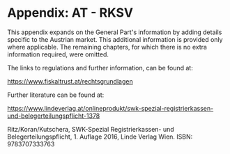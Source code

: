 # Appendix: AT - RKSV

This appendix expands on the General Part's information by adding details specific to the Austrian market.  This additional information is provided only where applicable. The remaining chapters, for which there is no extra information required, were omitted.

The links to regulations and further information, can be found at:

<https://www.fiskaltrust.at/rechtsgrundlagen>

Further literature can be found at:

https://www.lindeverlag.at/onlineprodukt/swk-spezial-registrierkassen-und-belegerteilungspflicht-1378

Ritz/Koran/Kutschera, SWK-Spezial Registrierkassen- und Belegerteilungspflicht, 1. Auflage 2016, Linde Verlag Wien. ISBN: 9783707333763
